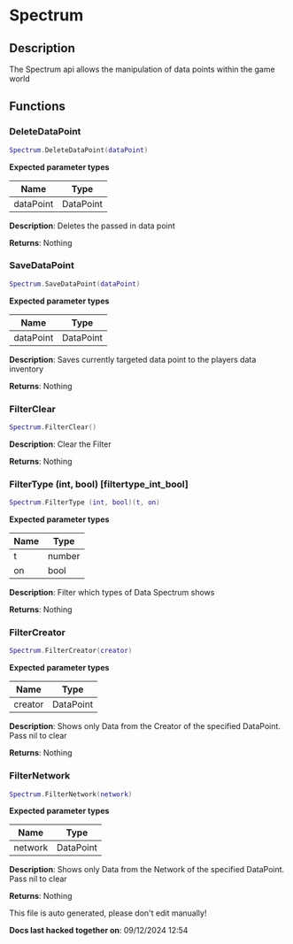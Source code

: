Spectrum
========

Description
-----------

The Spectrum api allows the manipulation of data points within the game
world

Functions
---------

### DeleteDataPoint

``` lua
Spectrum.DeleteDataPoint(dataPoint)
```

**Expected parameter types**

| Name      | Type      |
|-----------|-----------|
| dataPoint | DataPoint |

**Description**: Deletes the passed in data point

**Returns**: Nothing

### SaveDataPoint

``` lua
Spectrum.SaveDataPoint(dataPoint)
```

**Expected parameter types**

| Name      | Type      |
|-----------|-----------|
| dataPoint | DataPoint |

**Description**: Saves currently targeted data point to the players data
inventory

**Returns**: Nothing

### FilterClear

``` lua
Spectrum.FilterClear()
```

**Description**: Clear the Filter

**Returns**: Nothing

### FilterType (int, bool) [filtertype_int_bool]

``` lua
Spectrum.FilterType (int, bool)(t, on)
```

**Expected parameter types**

| Name | Type   |
|------|--------|
| t    | number |
| on   | bool   |

**Description**: Filter which types of Data Spectrum shows

**Returns**: Nothing

### FilterCreator

``` lua
Spectrum.FilterCreator(creator)
```

**Expected parameter types**

| Name    | Type      |
|---------|-----------|
| creator | DataPoint |

**Description**: Shows only Data from the Creator of the specified
DataPoint. Pass nil to clear

**Returns**: Nothing

### FilterNetwork

``` lua
Spectrum.FilterNetwork(network)
```

**Expected parameter types**

| Name    | Type      |
|---------|-----------|
| network | DataPoint |

**Description**: Shows only Data from the Network of the specified
DataPoint. Pass nil to clear

**Returns**: Nothing

This file is auto generated, please don't edit manually!

**Docs last hacked together on**: 09/12/2024 12:54
